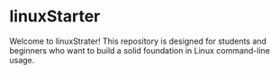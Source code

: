 # linuxStarter
Welcome to linuxStrater! This repository is designed for students and beginners who want to build a solid foundation in Linux command-line usage.
